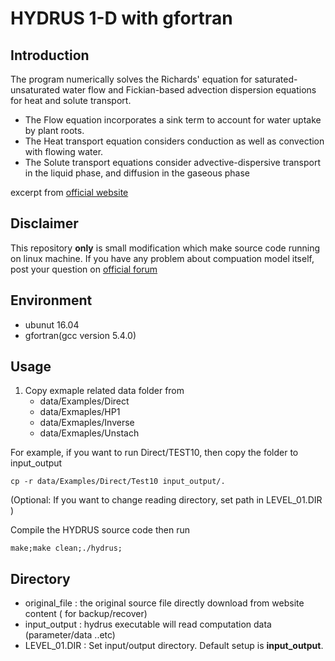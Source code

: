 # HYDRUS 1-D with gfortran 

## Introduction
The program numerically solves the Richards' equation for saturated-unsaturated water flow and Fickian-based advection dispersion equations for heat and solute transport.

- The Flow equation incorporates a sink term to account for water uptake by plant roots.
- The Heat transport equation considers conduction as well as convection with flowing water.
- The Solute transport equations consider advective-dispersive transport in the liquid phase, and diffusion in the gaseous phase

excerpt from [official website](https://www.pc-progress.com/en/Default.aspx?h1d-description)

## Disclaimer

This repository __only__ is small modification which make source code running on linux machine. If you have any problem about compuation model itself, post your question on [official forum](http://www.pc-progress.com/forum/viewforum.php?f=4)


## Environment
- ubunut 16.04
- gfortran(gcc version 5.4.0)

## Usage

1. Copy exmaple related data folder from 
    - data/Examples/Direct
    - data/Exmaples/HP1
    - data/Exmaples/Inverse
    - data/Exmaples/Unstach
    
For example, if you want to run Direct/TEST10, then copy the folder to input_output
```
cp -r data/Examples/Direct/Test10 input_output/.
```
(Optional: If you want to change reading directory, set path in LEVEL_01.DIR )

Compile the HYDRUS source code then run
```
make;make clean;./hydrus;
```
## Directory
- original_file : the original source file directly download from website content ( for backup/recover)
- input_output : hydrus executable will read computation data (parameter/data ..etc)
- LEVEL_01.DIR : Set input/output directory. Default setup is __input_output__. 



